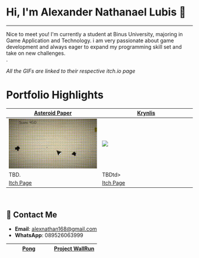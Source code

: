 # Hi, I'm Alexander Nathanael Lubis 👋
---
Nice to meet you! I'm currently a student at Binus University, majoring in Game Application and Technology. i am very passionate about game development and always eager to expand my programming skill set and take on new challenges. </br>.

*All the GIFs are linked to their respective itch.io page*

# Portfolio Highlights
<table width="100%">
  <thead>
    <tr>
      <th width="50%"><a href="https://alexnathan.itch.io/asteroid-paper">Asteroid Paper</a></th>
      <th width="50%"><a href="https://alexnathan.itch.io/krynlis">Krynlis</a></th>
    </tr>
  </thead>
  <tbody>
    <tr>
      <td><img src="https://github.com/Alexander-NL/Alexander-NL/blob/main/AsteroidPaper.gif"/></td>
      <td><img src="https://github.com/Alexander-NL/Alexander-NL/blob/main/2DSideScroller.gif"/></td>
    </tr>
    <tr>
      <td valign="text-top">TBD.</td>
      <td valign="text-top">TBDtd>
    </tr>
    <tr>
      <td><a href="https://alexnathan.itch.io/pong">Itch Page</a></td>
      <td><a href="https://alexnathan.itch.io/project-wallrun">Itch Page</a></td>
    </tr>
  </tbody>
</table>

<br>

<table width="100%">
  <thead>
    <tr>
      <th width="50%"><a href="https://github.com/Alexander-NL/Alexander-NL/blob/main/Pong.gif"> Pong </a></th>
      <th width="50%"><a href="https://github.com/Alexander-NL/Alexander-NL/blob/main/3Dplatformer.gif"> Project WallRun</a></th>
    </tr>

## 📩 Contact Me
- **Email**: alexnathan168@gmail.com
- **WhatsApp**: 089526063999

